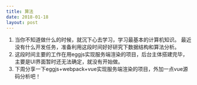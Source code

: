```yaml
---
title: 算法
date: 2018-01-18
layout: post
---
```

1. 当你不知道做什么的时候，就沉下心去学习，学习最基本的计算机知识。 最近没有什么开发任务，准备利用这段时间好好研究下数据结构和算法分析。
2. 这段时间主要的工作在用eggjs实现服务端渲染的项目，后台主体搭建完毕，主要是UI界面暂时还无法确定，就没有开始做。
3. 下周分享一下eggjs+webpack+vue实现服务端渲染的项目，外加一点vue源码分析吧！